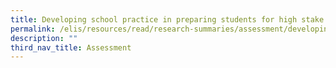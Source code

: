 ```yaml
---
title: Developing school practice in preparing students for high stake examinations
permalink: /elis/resources/read/research-summaries/assessment/developing-school-practice-in-preparing-students/
description: ""
third_nav_title: Assessment
---
```

